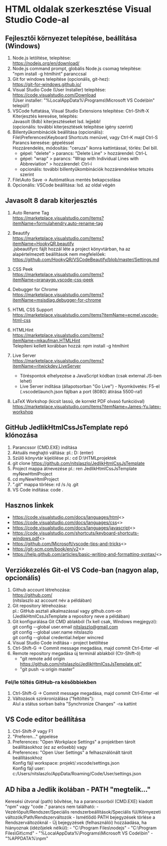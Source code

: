 # HTML oldalak szerkesztése Visual Studio Code-al

## Fejlesztői környezet telepítése, beállítása (Windows)

1. Node.js letöltése, telepítése:  
    <https://nodejs.org/en/download/>
2. Node.js command prompt, globális Node.js csomag telepítése:  
    "npm install -g htmlhint" paranccsal  
3. Git for windows telepítése (opcionális, git-hez):  
    <https://git-for-windows.github.io/>
4. Visual Studio Code (User Installer) telepítése:  
    <https://code.visualstudio.com/Download>  
    (User installer: "%LocalAppData%\Programs\Microsoft VS Code\bin" települ!)
5. VSCode futtatása, Visual Studio Extensions telepítése: Ctrl-Shift-X  
    Kiterjesztés keresése, telepítés:  
    Javasolt (8db) kiterjesztéseket lsd. lejjebb!  
    (opcionális: további kiterjesztések telepítése igény szerint)
6. Billentyűkombinációk beállítása (opcionális):  
    File\Preferences\Keyboard Shortcuts menüvel, vagy Ctrl-K majd Ctrl-S  
    Parancs keresése: gépeléssel  
    Hozzárendelés, módosítás: "ceruza" ikonra kattintással, törlés: Del bill.  
    - gépel: "delete" > parancs: "Delete Line" > hozzárendel: Ctrl-L
    - gépel: "wrap" > parancs: "Wrap with Individual Lines with Abbreviation" > hozzárendel: Ctrl-í
    - opcionális: további billentyűkombinációk hozzárendelése tetszés szerint
7. File\Auto Save -> Autómatikus mentés bekapcsolása
8. Opcionális: VSCode beállítása: lsd. az oldal végén

## Javasolt 8 darab kiterjesztés

1. Auto Rename Tag  
   <https://marketplace.visualstudio.com/items?itemName=formulahendry.auto-rename-tag>

2. Beautify  
   <https://marketplace.visualstudio.com/items?itemName=HookyQR.beautify>  
   .jsbeautifyrc fájlt hozzál léte a project könyvtárban, ha az alapértelmezett beállítások nem megfelelőek:  
   <https://github.com/HookyQR/VSCodeBeautify/blob/master/Settings.md>

3. CSS Peek  
   <https://marketplace.visualstudio.com/items?itemName=pranaygp.vscode-css-peek>

4. Debugger for Chrome  
   <https://marketplace.visualstudio.com/items?itemName=msjsdiag.debugger-for-chrome>

5. HTML CSS Support  
   <https://marketplace.visualstudio.com/items?itemName=ecmel.vscode-html-css>

6. HTMLHint  
   <https://marketplace.visualstudio.com/items?itemName=mkaufman.HTMLHint>  
    Telepíteni kellett korábban hozzá: npm install -g htmlhint  

7. Live Server  
    <https://marketplace.visualstudio.com/items?itemName=ritwickdey.LiveServer>  
    - Töréspontok elhelyezése a JavaScript kódban (csak external JS-ben lehet)
    - Live Server indítása (állapotsorban "Go Live") - Nyomkövetés: F5-el  
      (.vscode\launch.json fájlban a port (8080) átírása 5500-ra!)

8. LaTeX Workshop (kicsit lassú, de korrekt PDF olvasó funkcióval) 
    <https://marketplace.visualstudio.com/items?itemName=James-Yu.latex-workshop>  

## GitHub JedlikHtmlCssJsTemplate repó klónozása

1. Parancssor (CMD.EXE) indítása
2. Aktuáls meghajtó váltása: pl.: D: (enter)
3. Szülő könyvtár kijelölése pl.: cd D:\HTMLprojektek
4. git clone <https://github.com/nitslaszlo/JedlikHtmlCssJsTemplate>
5. Project mappa átnevezése pl.: ren JedlikHtmlCssJsTemplate myNewHtmlProject
6. cd myNewHtmlProject
7. ".git" mappa törlése: rd /s /q .git
8. VS Code indítása: code .

## Hasznos linkek

- <https://code.visualstudio.com/docs/languages/html><>
- <https://code.visualstudio.com/docs/languages/css><>
- <https://code.visualstudio.com/docs/languages/javascript><>
- <https://code.visualstudio.com/shortcuts/keyboard-shortcuts-windows.pdf><>
- <https://github.com/Microsoft/vscode-tips-and-tricks><>
- <https://git-scm.com/book/en/v2><>
- <https://help.github.com/articles/basic-writing-and-formatting-syntax/><>

## Verziókezelés Git-el VS Code-ban (nagyon alap, opcionális)

1. Github account létrehozása:  
   <https://github.com/>  
   (nitslaszlo az account név a példában)
2. Git repository létrehozása:  
   pl.: GitHub asztali alkalmazással vagy github.com-on  
   (JedlikHtmlCssJsTemplate a repository neve a példában)
3. Git konfigurálása Git CMD ablakból (1x kell csak, Windows megjegyzi):  
   git config --global user.email nitslaszlo@gmail.com  
   git config --global user.name nitslaszlo  
   git config --global credential.helper wincred
4. Visual Studio Code indítása - project betöltése
5. Ctrl-Shift-G -> Commit message megadása, majd commit Ctrl-Enter -el
6. Remote repository megadása új terminál ablakból (Ctr-Shift-ö)
   - "git remote add origin <https://github.com/nitslaszlo/JedlikHtmlCssJsTemplate.git">
   - "git push -u origin master"

### Fel/le töltés GitHub-ra későbbiekben

1. Ctrl-Shift-G -> Commit message megadása, majd commit Ctrl-Enter -el
2. Változások szinkronizálása ("feltöltés"):  
   Alul a státus sorban balra "Synchronize Changes" -ra kattint

## VS Code editor beállítása

1. Ctrl-Shift-P vagy F1
2. "Preferen..." gépelése
3. Preferences: "Open Workplace Settings" a projektben tárolt beállításokhoz (ez az erősebb) vagy
4. Preferences: "Open User Settings" a felhasználónált tárolt beállításokhoz  
   Konfig fájl workspace: projekt/.vscode/settings.json  
   Konfig fájl user: c:/Users/nitslaszlo/AppData/Roaming/Code/User/settings.json

## AD hiba a Jedlik ikolában - PATH "megtelik..."

Keresési útvonal (path) bővítése, ha a parancssorból (CMD.EXE) kiadott "npm" vagy  "code ." parancs nem található:
    - Vezérlőpult/Rendszer/Speciális rendszerbeállítások/Speciális fül/Környezeti változók/Path/Rendszerváltozók
    - Ismétlődő PATH bejegyzések törlése a Rendszerváltozóknál
    - Új bejegyzések (felhasználói) hozzáadása, ha hiányoznak (idézőjelek nélkül):
      - "C:\Program Files\nodejs\"
      - "C:\Program Files\Git\cmd"
      - "%LocalAppData%\Programs\Microsoft VS Code\bin"
      - "%APPDATA%\npm"
